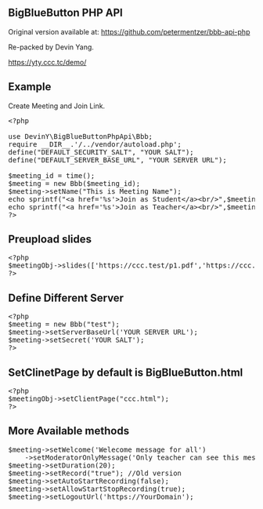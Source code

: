 ## BigBlueButton PHP API

Original version available at: https://github.com/petermentzer/bbb-api-php

Re-packed by Devin Yang.

https://yty.ccc.tc/demo/

## Example
Create Meeting and Join Link.
<pre>
&lt;?php

use DevinY\BigBlueButtonPhpApi\Bbb;
require __DIR__.'/../vendor/autoload.php';
define("DEFAULT_SECURITY_SALT", "YOUR SALT");
define("DEFAULT_SERVER_BASE_URL", "YOUR SERVER URL");

$meeting_id = time();
$meeting = new Bbb($meeting_id);
$meeting->setName("This is Meeting Name");
echo sprintf("&lt;a href='%s'&gt;Join as Student&lt;/a&gt;&lt;br/&gt;",$meeting->attendee("John"));
echo sprintf("&lt;a href='%s'&gt;Join as Teacher&lt;/a&gt;&lt;br/&gt;",$meeting->moderator("Devin"));
?&gt;
</pre>

## Preupload slides

<pre>
&lt;?php
$meetingObj->slides(['https://ccc.test/p1.pdf','https://ccc.test/p2.pdf']);
?&gt;
</pre>

## Define Different Server
<pre>
&lt;?php
$meeting = new Bbb("test");
$meeting->setServerBaseUrl('YOUR SERVER URL');
$meeting->setSecret('YOUR SALT');
?&gt;
</pre>

## SetClinetPage by default is BigBlueButton.html
<pre>
&lt;?php
$meetingObj->setClientPage("ccc.html");
?&gt;
</pre>
## More Available methods
<pre>
$meeting->setWelcome('Welecome message for all')
    ->setModeratorOnlyMessage('Only teacher can see this messsage');
$meeting->setDuration(20);
$meeting->setRecord("true"); //Old version
$meeting->setAutoStartRecording(false);
$meeting->setAllowStartStopRecording(true);
$meeting->setLogoutUrl('https://YourDomain');
</pre>
